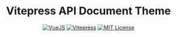 <div align="center">
  <h1>Vitepress API Document Theme</h1>

[![VueJS](https://img.shields.io/badge/VueJS-3.0.x-%2341B883)][vue-url]
[![Vitepress](https://img.shields.io/badge/)][vitepress-url]
[![MIT License](https://img.shields.io/badge/License-MIT-green.svg)](https://github.com/logicspark/awesome-social-button/blob/main/LICENSE)

[Vue-url]: https://vuejs.org/
[Vitepress-url]: https://vitepress.dev/

</div>
